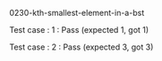 
0230-kth-smallest-element-in-a-bst


Test case : 1 : Pass
 (expected 1, got 1)



Test case : 2 : Pass
 (expected 3, got 3)



